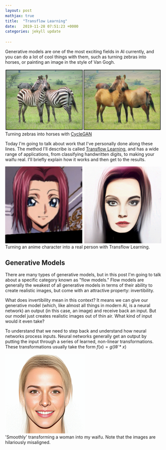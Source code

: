 ```yaml
---
layout: post
mathjax: true
title:  "Transflow Learning"
date:   2019-11-28 07:51:23 +0000
categories: jekyll update

---
```


Generative models are one of the most exciting fields in AI currently, and you can do a lot of cool things with them, such as turning zebras into horses, or painting an image in the style of Van Gogh.


<div class="imgcap">
<img src="/assets/transflow/cyclegan.png">
<div class="thecap">Turning zebras into horses with <a href='https://arxiv.org/abs/1703.10593'>CycleGAN</a></div>
</div>

Today I'm going to talk about work that I've personally done along these lines. The method I'll describe is called <a href='put arxiv link here'>Transflow Learning</a>, and has a wide range of applications, from classifying handwritten digits, to making your waifu real. I'll briefly explain how it works and then get to the results.

<div class="imgcap">
<img src="/assets/transflow/cherrypicked.png">
<div class="thecap">Turning an anime character into a real person with Transflow Learning.</div>
</div>

## Generative Models

There are many types of generative models, but in this post I'm going to talk about a specific category known as "flow models." Flow models are generally the weakest of all generative models in terms of their ability to create realistic images, but come with an attractive property: invertibility.

What does invertibility mean in this context? It means we can give our generative model (which, like almost all things in modern AI, is a neural network) an output (in this case, an image) and receive back an input. But our model just creates realistic images out of thin air. What kind of input would it even take?

To understand that we need to step back and understand how neural networks process inputs. Neural networks generally get an output by putting the input through a series of learned, non-linear transformations. These transformations usually take the form $f(x) = g(W*x)$

<div class="imgcap">
<img src="/assets/transflow/magnitude.gif">
<div class="thecap">'Smoothly' transforming a woman into my waifu. Note that the images are hilariously misaligned.</div>
</div>
